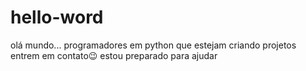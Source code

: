 # hello-word
olá mundo...
programadores em python que estejam criando projetos entrem em contato😉
estou preparado para ajudar
